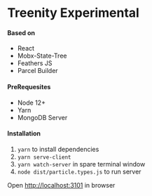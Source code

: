 # Treenity Experimental


#### Based on
* React
* Mobx-State-Tree
* Feathers JS
* Parcel Builder

#### PreRequesites
* Node 12+
* Yarn
* MongoDB Server

#### Installation
1. `yarn` to install dependencies
1. `yarn serve-client`
1. `yarn watch-server` in spare terminal window
1. `node dist/particle.types.js` to run server

Open <http://localhost:3101> in browser
